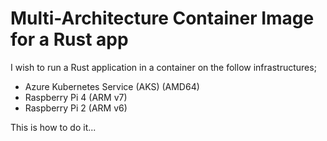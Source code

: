 # Multi-Architecture Container Image for a Rust app

I wish to run a Rust application in a container on the follow infrastructures;

- Azure Kubernetes Service (AKS) (AMD64)
- Raspberry Pi 4 (ARM v7)
- Raspberry Pi 2 (ARM v6)

This is how to do it...